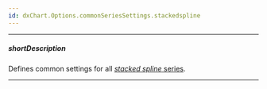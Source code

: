 ```yaml
---
id: dxChart.Options.commonSeriesSettings.stackedspline
---
```

---
##### shortDescription
Defines common settings for all [*stacked spline* series](/api-reference/10%20UI%20Components/dxChart/5%20Series%20Types/StackedSplineSeries '/Documentation/ApiReference/UI_Components/dxChart/Series_Types/StackedSplineSeries/').

---
